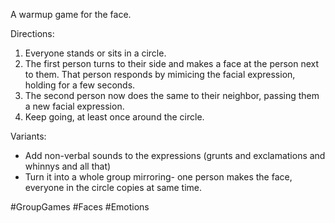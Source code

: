 A warmup game for the face.

Directions:
1. Everyone stands or sits in a circle.
2. The first person turns to their side and makes a face at the person next to them. That person responds by mimicing the facial expression, holding for a few seconds. 
3. The second person now does the same to their neighbor, passing them a new facial expression. 
4. Keep going, at least once around the circle.

Variants:
* Add non-verbal sounds to the expressions (grunts and exclamations and whinnys and all that)
* Turn it into a whole group mirroring- one person makes the face, everyone in the circle copies at same time.

#GroupGames #Faces #Emotions